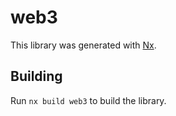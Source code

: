 # web3

This library was generated with [Nx](https://nx.dev).

## Building

Run `nx build web3` to build the library.
